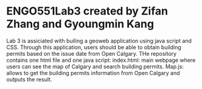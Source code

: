 # ENGO551Lab3 created by Zifan Zhang and Gyoungmin Kang
Lab 3 is assiciated with builing a geoweb application using java script and CSS. 
Through this application, users should be able to obtain building permits based on the issue date from Open Calgary.
THe repository contains one html file and one java script:
index.html: main webpage where users can see the map of Calgary and search building permits.
Map.js: allows to get the building permits information from Open Calgary and outputs the result.
